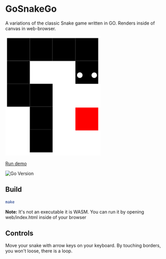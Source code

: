 # GoSnakeGo

A variations of the classic Snake game written in GO. Renders inside of canvas in web-browser.

![Untitled](https://github.com/je09/GoSnakeGo/raw/main/img/Untitled.png)

[Run demo](https://je09.pw/GoSnakeGo/web/)

![Go Version](https://img.shields.io/badge/go%20version-%3E=1.15-61CFDD.svg?style=flat-square)

## Build

```bash
make
```

**Note:** It's not an executable it is WASM. You can run it by opening web/index.html inside of your browser

## Controls

Move your snake with arrow keys on your keyboard.
By touching borders, you won't loose, there is a loop.

